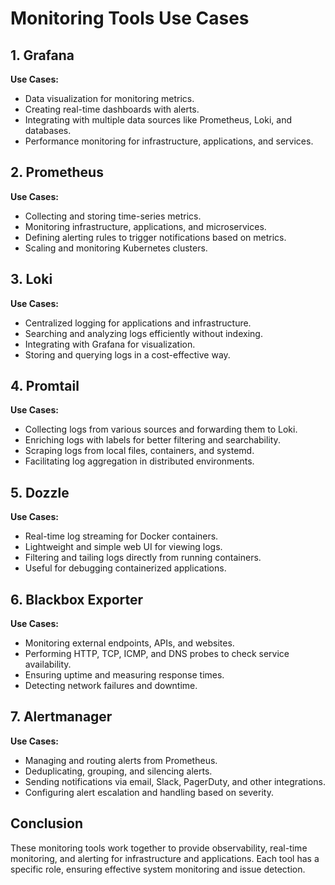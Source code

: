 # Monitoring Tools Use Cases

## 1. Grafana
**Use Cases:**
- Data visualization for monitoring metrics.
- Creating real-time dashboards with alerts.
- Integrating with multiple data sources like Prometheus, Loki, and databases.
- Performance monitoring for infrastructure, applications, and services.

## 2. Prometheus
**Use Cases:**
- Collecting and storing time-series metrics.
- Monitoring infrastructure, applications, and microservices.
- Defining alerting rules to trigger notifications based on metrics.
- Scaling and monitoring Kubernetes clusters.

## 3. Loki
**Use Cases:**
- Centralized logging for applications and infrastructure.
- Searching and analyzing logs efficiently without indexing.
- Integrating with Grafana for visualization.
- Storing and querying logs in a cost-effective way.

## 4. Promtail
**Use Cases:**
- Collecting logs from various sources and forwarding them to Loki.
- Enriching logs with labels for better filtering and searchability.
- Scraping logs from local files, containers, and systemd.
- Facilitating log aggregation in distributed environments.

## 5. Dozzle
**Use Cases:**
- Real-time log streaming for Docker containers.
- Lightweight and simple web UI for viewing logs.
- Filtering and tailing logs directly from running containers.
- Useful for debugging containerized applications.

## 6. Blackbox Exporter
**Use Cases:**
- Monitoring external endpoints, APIs, and websites.
- Performing HTTP, TCP, ICMP, and DNS probes to check service availability.
- Ensuring uptime and measuring response times.
- Detecting network failures and downtime.

## 7. Alertmanager
**Use Cases:**
- Managing and routing alerts from Prometheus.
- Deduplicating, grouping, and silencing alerts.
- Sending notifications via email, Slack, PagerDuty, and other integrations.
- Configuring alert escalation and handling based on severity.

## Conclusion
These monitoring tools work together to provide observability, real-time monitoring, and alerting for infrastructure and applications. Each tool has a specific role, ensuring effective system monitoring and issue detection.

